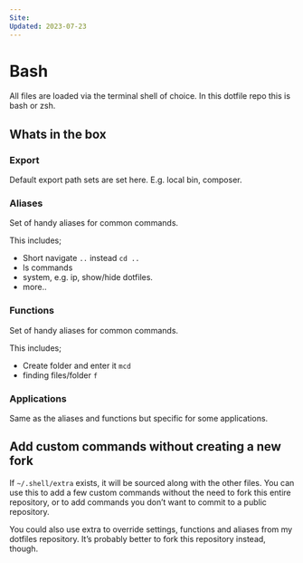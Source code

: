 ```yaml
---
Site: 
Updated: 2023-07-23
---
```


# Bash

All files are loaded via the terminal shell of choice.
In this dotfile repo this is bash or zsh.

## Whats in the box

### Export

Default export path sets are set here.
E.g. local bin, composer.

### Aliases

Set of handy aliases for common commands.

This includes;

* Short navigate `..` instead `cd ..`
* ls commands
* system, e.g. ip, show/hide dotfiles.
* more..

### Functions

Set of handy aliases for common commands.

This includes;

* Create folder and enter it `mcd`
* finding files/folder `f`

### Applications

Same as the aliases and functions but specific for some applications.

## Add custom commands without creating a new fork

If `~/.shell/extra` exists, it will be sourced along with the other files. You can use this to add a few custom commands without the need to fork this entire repository, or to add commands you don’t want to commit to a public repository.

You could also use extra to override settings, functions and aliases from my dotfiles repository. It’s probably better to fork this repository instead, though.
